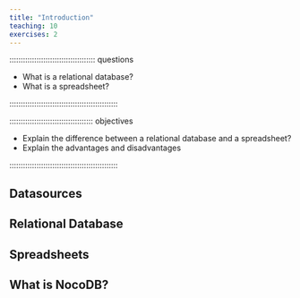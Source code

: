 ```yaml
---
title: "Introduction"
teaching: 10
exercises: 2
---
```


:::::::::::::::::::::::::::::::::::::: questions 

- What is a relational database?
- What is a spreadsheet?

::::::::::::::::::::::::::::::::::::::::::::::::

::::::::::::::::::::::::::::::::::::: objectives

- Explain the difference between a relational database and a spreadsheet?
- Explain the advantages and disadvantages

::::::::::::::::::::::::::::::::::::::::::::::::


## Datasources




## Relational Database




## Spreadsheets




## What is NocoDB?
